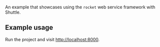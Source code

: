 An example that showcases using the `rocket` web service framework with Shuttle.

## Example usage

Run the project and visit <http://localhost:8000>.
